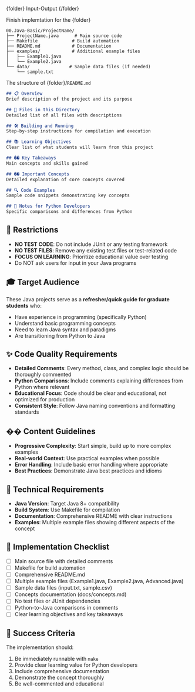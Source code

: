 

{folder}
Input-Output
{/folder}

Finish implemtation for the {folder}

````
00.Java-Basic/ProjectName/
├── ProjectName.java      # Main source code
├── Makefile             # Build automation
├── README.md            # Documentation
├── examples/            # Additional example files
│   ├── Example1.java
│   └── Example2.java
└── data/               # Sample data files (if needed)
    └── sample.txt
````

The structure of {folder}/`README.md`

```markdown
## 📋 Overview
Brief description of the project and its purpose

## 📁 Files in this Directory
Detailed list of all files with descriptions

## 🛠 Building and Running
Step-by-step instructions for compilation and execution

## 📚 Learning Objectives
Clear list of what students will learn from this project

## �� Key Takeaways
Main concepts and skills gained

## �� Important Concepts
Detailed explanation of core concepts covered

## 🔍 Code Examples
Sample code snippets demonstrating key concepts

## 📝 Notes for Python Developers
Specific comparisons and differences from Python
```

## 🚫 Restrictions
- **NO TEST CODE**: Do not include JUnit or any testing framework
- **NO TEST FILES**: Remove any existing test files or test-related code
- **FOCUS ON LEARNING**: Prioritize educational value over testing
- Do NOT ask users for input in your Java programs

## 🎓 Target Audience
These Java projects serve as a **refresher/quick guide for graduate students** who:
- Have experience in programming (specifically Python)
- Understand basic programming concepts
- Need to learn Java syntax and paradigms
- Are transitioning from Python to Java

## ✨ Code Quality Requirements
- **Detailed Comments**: Every method, class, and complex logic should be thoroughly commented
- **Python Comparisons**: Include comments explaining differences from Python where relevant
- **Educational Focus**: Code should be clear and educational, not optimized for production
- **Consistent Style**: Follow Java naming conventions and formatting standards

## �� Content Guidelines
- **Progressive Complexity**: Start simple, build up to more complex examples
- **Real-world Context**: Use practical examples when possible
- **Error Handling**: Include basic error handling where appropriate
- **Best Practices**: Demonstrate Java best practices and idioms

## 🔧 Technical Requirements
- **Java Version**: Target Java 8+ compatibility
- **Build System**: Use Makefile for compilation
- **Documentation**: Comprehensive README with clear instructions
- **Examples**: Multiple example files showing different aspects of the concept

## 📝 Implementation Checklist
- [ ] Main source file with detailed comments
- [ ] Makefile for build automation
- [ ] Comprehensive README.md
- [ ] Multiple example files (Example1.java, Example2.java, Advanced.java)
- [ ] Sample data files (input.txt, sample.csv)
- [ ] Concepts documentation (docs/concepts.md)
- [ ] No test files or JUnit dependencies
- [ ] Python-to-Java comparisons in comments
- [ ] Clear learning objectives and key takeaways

## 🎯 Success Criteria
The implementation should:
1. Be immediately runnable with `make`
2. Provide clear learning value for Python developers
3. Include comprehensive documentation
4. Demonstrate the concept thoroughly
5. Be well-commented and educational

